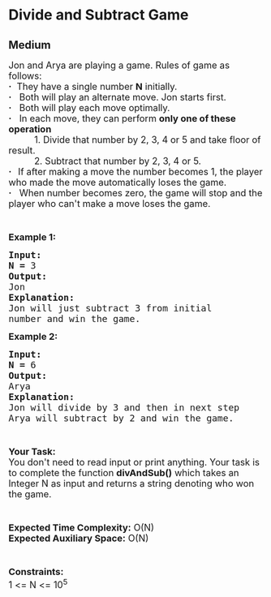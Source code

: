 # Divide and Subtract Game
##  Medium 
<div class="problem-statement">
                <p></p><p><span style="font-size:18px">Jon and Arya are playing a game. Rules of game as follows:<br>
<strong>·</strong>&nbsp;&nbsp;They have a single number <strong>N</strong> initially.</span><br>
<span style="font-size:18px"><strong>·</strong>&nbsp;&nbsp;&nbsp;Both will play an alternate move. Jon starts first.</span><br>
<span style="font-size:18px"><strong>·</strong>&nbsp; &nbsp;Both will play each move optimally.</span><br>
<span style="font-size:18px"><strong>·</strong>&nbsp;&nbsp;&nbsp;In each move, they can perform <strong>only one of these operation</strong></span><br>
<span style="font-size:18px">&nbsp;&nbsp;&nbsp;&nbsp;&nbsp;&nbsp;&nbsp;&nbsp;&nbsp; 1.&nbsp;Divide that number by 2, 3, 4 or 5 and take floor of result.</span><br>
<span style="font-size:18px">&nbsp;&nbsp;&nbsp;&nbsp;&nbsp;&nbsp;&nbsp;&nbsp;&nbsp; 2.&nbsp;Subtract that number by 2, 3, 4 or 5.<br>
<strong>·&nbsp;&nbsp; </strong>If after making a move the number becomes 1, the player who made the move automatically loses the game.<br>
<strong>·</strong>&nbsp;&nbsp;&nbsp;When number becomes zero, the game will stop and the player who can't make a move loses the game.</span></p>

<p>&nbsp;</p>

<p><span style="font-size:18px"><strong>Example 1:</strong></span></p>

<pre><span style="font-size:18px"><strong>Input:</strong></span>
<span style="font-size:18px"><strong>N = </strong>3</span>
<span style="font-size:18px"><strong>Output:</strong></span>
<span style="font-size:18px">Jon</span>
<span style="font-size:18px"><strong>Explanation:</strong></span>
<span style="font-size:18px">Jon will just subtract 3 from initial
number and win the game.</span></pre>

<p><span style="font-size:18px"><strong>Example 2:</strong></span></p>

<pre><span style="font-size:18px"><strong>Input:</strong></span>
<span style="font-size:18px"><strong>N = </strong>6</span>
<span style="font-size:18px"><strong>Output:</strong></span>
<span style="font-size:18px">Arya</span>
<span style="font-size:18px"><strong>Explanation:</strong></span>
<span style="font-size:18px">Jon will divide by 3 and then in next step
Arya will subtract by 2 and win the game.</span></pre>

<p>&nbsp;</p>

<p><span style="font-size:18px"><strong>Your Task:</strong><br>
You don't need to read input or print anything. Your task is to complete the function <strong>divAndSub()</strong> which takes an Integer N as input and returns a string denoting who won the game.</span></p>

<p>&nbsp;</p>

<p><span style="font-size:18px"><strong>Expected Time Complexity:</strong> O(N)<br>
<strong>Expected Auxiliary Space:</strong> O(N)</span></p>

<p>&nbsp;</p>

<p><span style="font-size:18px"><strong>Constraints:</strong></span><br>
<span style="font-size:18px">1 &lt;= N &lt;= 10<sup>5</sup></span></p>
 <p></p>
            </div>